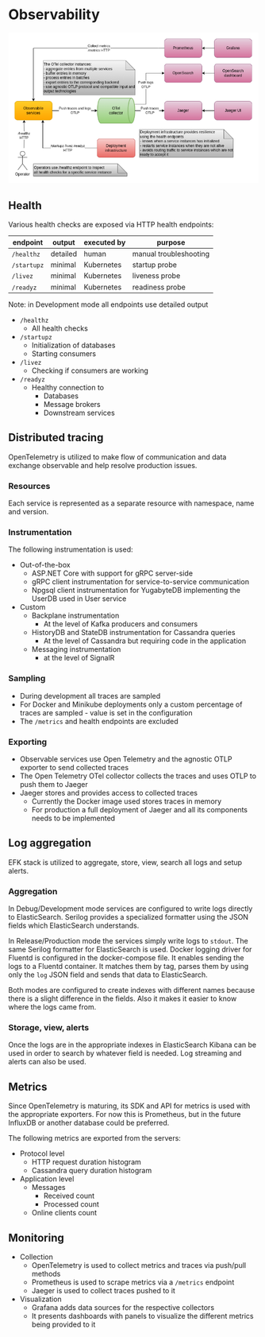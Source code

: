 # Observability

![Observability](images/cecochat-10-observability.png)

## Health

Various health checks are exposed via HTTP health endpoints:

| endpoint    | output   | executed by | purpose                |
|-------------|----------|-------------|------------------------|
| `/healthz`  | detailed | human       | manual troubleshooting |
| `/startupz` | minimal  | Kubernetes  | startup probe          |
| `/livez`    | minimal  | Kubernetes  | liveness probe         |
| `/readyz`   | minimal  | Kubernetes  | readiness probe        |

Note: in Development mode all endpoints use detailed output

* `/healthz`
  - All health checks
* `/startupz`
  - Initialization of databases
  - Starting consumers
* `/livez`
  - Checking if consumers are working
* `/readyz`
  - Healthy connection to
    - Databases
    - Message brokers
    - Downstream services

## Distributed tracing

OpenTelemetry is utilized to make flow of communication and data exchange observable and help resolve production issues.

### Resources

Each service is represented as a separate resource with namespace, name and version.

### Instrumentation

The following instrumentation is used:
* Out-of-the-box
  - ASP.NET Core with support for gRPC server-side
  - gRPC client instrumentation for service-to-service communication
  - Npgsql client instrumentation for YugabyteDB implementing the UserDB used in User service
* Custom
  - Backplane instrumentation
    - At the level of Kafka producers and consumers
  - HistoryDB and StateDB instrumentation for Cassandra queries
    - At the level of Cassandra but requiring code in the application
  - Messaging instrumentation
    - at the level of SignalR

### Sampling

* During development all traces are sampled
* For Docker and Minikube deployments only a custom percentage of traces are sampled - value is set in the configuration
* The `/metrics` and health endpoints are excluded

### Exporting

* Observable services use Open Telemetry and the agnostic OTLP exporter to send collected traces
* The Open Telemetry OTel collector collects the traces and uses OTLP to push them to Jaeger
* Jaeger stores and provides access to collected traces
  - Currently the Docker image used stores traces in memory
  - For production a full deployment of Jaeger and all its components needs to be implemented

## Log aggregation

EFK stack is utilized to aggregate, store, view, search all logs and setup alerts.

### Aggregation

In Debug/Development mode services are configured to write logs directly to ElasticSearch. Serilog provides a specialized formatter using the JSON fields which ElasticSearch understands.

In Release/Production mode the services simply write logs to `stdout`. The same Serilog formatter for ElasticSearch is used. Docker logging driver for Fluentd is configured in the docker-compose file. It enables sending the logs to a Fluentd container. It matches them by tag, parses them by using only the `log` JSON field and sends that data to ElasticSearch.

Both modes are configured to create indexes with different names because there is a slight difference in the fields. Also it makes it easier to know where the logs came from.

### Storage, view, alerts

Once the logs are in the appropriate indexes in ElasticSearch Kibana can be used in order to search by whatever field is needed. Log streaming and alerts can also be used.

## Metrics

Since OpenTelemetry is maturing, its SDK and API for metrics is used with the appropriate exporters. For now this is Prometheus, but in the future InfluxDB or another database could be preferred. 

The following metrics are exported from the servers:
* Protocol level
  - HTTP request duration histogram
  - Cassandra query duration histogram
* Application level
  - Messages
    - Received count
    - Processed count
  - Online clients count

## Monitoring

* Collection
  - OpenTelemetry is used to collect metrics and traces via push/pull methods
  - Prometheus is used to scrape metrics via a `/metrics` endpoint
  - Jaeger is used to collect traces pushed to it
* Visualization
  - Grafana adds data sources for the respective collectors
  - It presents dashboards with panels to visualize the different metrics being provided to it
